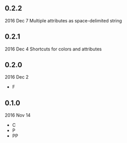 ## 0.2.2
2016 Dec 7
Multiple attributes as space-delimited string

## 0.2.1
2016 Dec 4
Shortcuts for colors and attributes

## 0.2.0
2016 Dec 2
- F

## 0.1.0
2016 Nov 14
- C
- P
- PP

